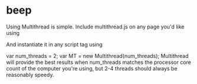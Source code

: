 # beep



Using Multithread is simple. Include multithread.js on any page you'd like using

<script src="my/path/to/multithread.js"></script>
And instantiate it in any script tag using

var num_threads = 2;
var MT = new Multithread(num_threads);
Multithread will provide the best results when num_threads matches the processor core count of the computer you're using, but 2-4 threads should always be reasonably speedy.
